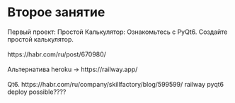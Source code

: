 <h1>Второе занятие</h1>
Первый проект: Простой Калькулятор: 
Ознакомьтесь с PyQt6. Создайте простой калькулятор.
<br></br>https://habr.com/ru/post/670980/
<br></br>Альтернатива heroku -> https://railway.app/ 
<br></br>Qt6.
https://habr.com/ru/company/skillfactory/blog/599599/
railway pyqt6 deploy possible????